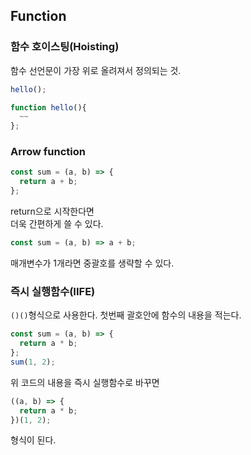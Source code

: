 ## Function

### 함수 호이스팅(Hoisting)

함수 선언문이 가장 위로 올려져서 정의되는 것.

```javascript
hello();

function hello(){
  ~~
};
```

### Arrow function

```javascript
const sum = (a, b) => {
  return a + b;
};
```

return으로 시작한다면 <br>
더욱 간편하게 쓸 수 있다.

```javascript
const sum = (a, b) => a + b;
```

매개변수가 1개라면 중괄호를 생략할 수 있다.

### 즉시 실행함수(IIFE)

`()()`형식으로 사용한다. 첫번째 괄호안에 함수의 내용을 적는다.

```javascript
const sum = (a, b) => {
  return a * b;
};
sum(1, 2);
```

위 코드의 내용을 즉시 실행함수로 바꾸면

```javascript
((a, b) => {
  return a * b;
})(1, 2);
```

형식이 된다.
